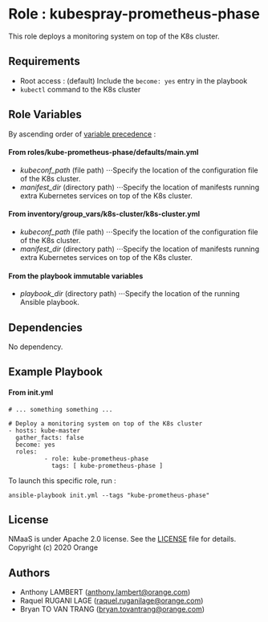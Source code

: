Role : kubespray-prometheus-phase
=========

This role deploys a monitoring system on top of the K8s cluster.


Requirements
------------

- Root access : (default) Include the `become: yes` entry in the playbook
- `kubectl` command to the K8s cluster


Role Variables
--------------
By ascending order of [variable precedence](https://docs.ansible.com/ansible/latest/user_guide/playbooks_variables.html#variable-precedence-where-should-i-put-a-variable) :

#### From roles/kube-prometheus-phase/defaults/main.yml
- *kubeconf_path* (file path)
⋅⋅⋅Specify the location of the configuration file of the K8s cluster.
- *manifest_dir* (directory path)
⋅⋅⋅Specify the location of manifests running extra Kubernetes services on top of the K8s cluster.

#### From inventory/group_vars/k8s-cluster/k8s-cluster.yml
- *kubeconf_path* (file path)
⋅⋅⋅Specify the location of the configuration file of the K8s cluster.
- *manifest_dir* (directory path)
⋅⋅⋅Specify the location of manifests running extra Kubernetes services on top of the K8s cluster.

#### From the playbook immutable variables
- *playbook_dir* (directory path)
⋅⋅⋅Specify the location of the running Ansible playbook.


Dependencies
------------

No dependency.


Example Playbook
----------------

#### From init.yml

```
# ... something something ...

# Deploy a monitoring system on top of the K8s cluster
- hosts: kube-master
  gather_facts: false
  become: yes
  roles:
          - role: kube-prometheus-phase
            tags: [ kube-prometheus-phase ]

```
To launch this specific role, run :

```
ansible-playbook init.yml --tags "kube-prometheus-phase"
```


License
-------

NMaaS is under Apache 2.0 license. See the [LICENSE](../../LICENSE) file for details.
Copyright (c) 2020 Orange


Authors
------------------

- Anthony LAMBERT (anthony.lambert@orange.com)
- Raquel RUGANI LAGE (raquel.ruganilage@orange.com)
- Bryan TO VAN TRANG (bryan.tovantrang@orange.com)
